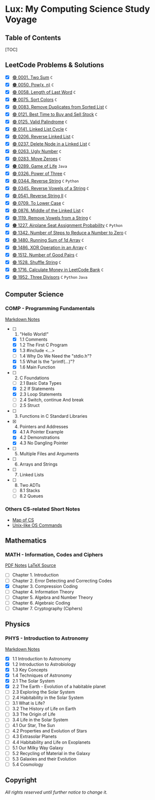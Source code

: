 # Lux: My Computing Science Study Voyage

## Table of Contents

[TOC]

## LeetCode Problems & Solutions

- [X] [🟢 0001. Two Sum](https://github.com/flying-yogurt/Lux/blob/master/LeetCode/0001.%20Two%20Sum/1.%20Two%20Sum.md) `C`
- [X] [🟠 0050. Pow(x, n)](https://github.com/flying-yogurt/Lux/blob/master/LeetCode/0050.%20Pow(x%2C%20n)/50.%20Pow(x%2C%20n).md) `C`
- [X] [🟢 0058. Length of Last Word](https://github.com/flying-yogurt/Lux/blob/master/LeetCode/0058.%20Length%20of%20Last%20Word/58.%20Length%20of%20Last%20Word.md) `C`
- [X] [🟠 0075. Sort Colors](https://github.com/flying-yogurt/Lux/blob/master/LeetCode/0075.%20Sort%20Colors/75.%20Sort%20Colors.md) `C`
- [X] [🟢 0083. Remove Duplicates from Sorted List](https://github.com/flying-yogurt/Lux/blob/master/LeetCode/0083.%20Remove%20Duplicates%20from%20Sorted%20List/83.%20Remove%20Duplicates%20from%20Sorted%20List.md) `C`
- [X] [🟢 0121. Best Time to Buy and Sell Stock](https://github.com/flying-yogurt/Lux/blob/master/LeetCode/0121.%20Best%20Time%20to%20Buy%20and%20Sell%20Stock/121.%20Best%20Time%20to%20Buy%20and%20Sell%20Stock.md) `C`
- [X] [🟢 0125. Valid Palindrome](https://github.com/flying-yogurt/Lux/blob/master/LeetCode/0125.%20Valid%20Palindrome/125.%20Valid%20Palindrome.md) `C`
- [X] [🟢 0141. Linked List Cycle](https://github.com/flying-yogurt/Lux/blob/master/LeetCode/0141.%20Linked%20List%20Cycle/141.%20Linked%20List%20Cycle.md) `C`
- [X] [🟢 0206. Reverse Linked List](https://github.com/flying-yogurt/Lux/blob/master/LeetCode/0206.%20Reverse%20Linked%20List/206.%20Reverse%20Linked%20List.md) `C`
- [X] [🟢 0237. Delete Node in a Linked List](https://github.com/flying-yogurt/Lux/blob/master/LeetCode/0237.%20Delete%20Node%20in%20a%20Linked%20List/237.%20Delete%20Node%20in%20a%20Linked%20List.md) `C`
- [X] [🟢 0263. Ugly Number](https://github.com/flying-yogurt/Lux/blob/master/LeetCode/0263.%20Ugly%20Number/263.%20Ugly%20Number.md) `C`
- [X] [🟢 0283. Move Zeroes](https://github.com/flying-yogurt/Lux/blob/master/LeetCode/0283.%20Move%20Zeroes/283.%20Move%20Zeroes.md) `C`
- [X] [🟠 0289. Game of Life](https://github.com/flying-yogurt/Lux/blob/master/LeetCode/0289.%20Game%20of%20Life/289.%20Game%20of%20Life.md) `Java`
- [X] [🟢 0326. Power of Three](https://github.com/flying-yogurt/Lux/blob/master/LeetCode/0326.%20Power%20of%20Three/326.%20Power%20of%20Three.md) `C`
- [X] [🟢 0344. Reverse String](https://github.com/flying-yogurt/Lux/blob/master/LeetCode/0344.%20Reverse%20String/344.%20Reverse%20String.md) `C` `Python`
- [X] [🟢 0345. Reverse Vowels of a String](https://github.com/flying-yogurt/Lux/blob/master/LeetCode/0345.%20Reverse%20Vowels%20of%20a%20String/345.%20Reverse%20Vowels%20of%20a%20String.md) `C`
- [X] [🟢 0541. Reverse String II](https://github.com/flying-yogurt/Lux/blob/master/LeetCode/0541.%20Reverse%20String%20II/541.%20Reverse%20String%20II.md) `C`
- [X] [🟢 0709. To Lower Case](https://github.com/flying-yogurt/Lux/blob/master/LeetCode/0709.%20To%20Lower%20Case/709.%20To%20Lower%20Case.md) `C`
- [X] [🟢 0876. Middle of the Linked List](https://github.com/flying-yogurt/Lux/blob/master/LeetCode/0876.%20Middle%20of%20the%20Linked%20List/876.%20Middle%20of%20the%20Linked%20List.md) `C`
- [X] [🟢 1119. Remove Vowels from a String](https://github.com/flying-yogurt/Lux/blob/master/LeetCode/1119.%20Remove%20Vowels%20from%20a%20String/1119.%20Remove%20Vowels%20from%20a%20String.md) `C`
- [X] [🟠 1227. Airplane Seat Assignment Probability](https://github.com/flying-yogurt/Lux/blob/master/LeetCode/1227.%20Airplane%20Seat%20Assignment%20Probability/1227.%20Airplane%20Seat%20Assignment%20Probability.md) `C` `Python`
- [X] [🟢 1342. Number of Steps to Reduce a Number to Zero](https://github.com/flying-yogurt/Lux/blob/master/LeetCode/1342.%20Number%20of%20Steps%20to%20Reduce%20a%20Number%20to%20Zero/1342.%20Number%20of%20Steps%20to%20Reduce%20a%20Number%20to%20Zero.md) `C`
- [X] [🟢 1480. Running Sum of 1d Array](https://github.com/flying-yogurt/Lux/blob/master/LeetCode/1480.%20Running%20Sum%20of%201d%20Array/1480.%20Running%20Sum%20of%201d%20Array.md) `C`
- [X] [🟢 1486. XOR Operation in an Array](https://github.com/flying-yogurt/Lux/blob/master/LeetCode/1486.%20XOR%20Operation%20in%20an%20Array/1486.%20XOR%20Operation%20in%20an%20Array.md) `C`
- [X] [🟢 1512. Number of Good Pairs](https://github.com/flying-yogurt/Lux/blob/master/LeetCode/1512.%20Number%20of%20Good%20Pairs/1512.%20Number%20of%20Good%20Pairs.md) `C`
- [X] [🟢 1528. Shuffle String](https://github.com/flying-yogurt/Lux/blob/master/LeetCode/1528.%20Shuffle%20String/1528.%20Shuffle%20String.md) `C`
- [X] [🟢 1716. Calculate Money in LeetCode Bank](https://github.com/flying-yogurt/Lux/blob/master/LeetCode/1716.%20Calculate%20Money%20in%20LeetCode%20Bank/1716.%20Calculate%20Money%20in%20LeetCode%20Bank.md) `C`
- [X] [🟢 1952. Three Divisors](https://github.com/flying-yogurt/Lux/blob/master/LeetCode/1952.%20Three%20Divisors/1952.%20Three%20Divisors.md) `C` `Python` `Java`

## Computer Science

### COMP - Programming Fundamentals

[Markdown Notes](https://github.com/flying-yogurt/Lux/blob/master/%23%20Computer%20Science/Programming%20Fundamentals/Programming%20Fundamentals.md)
- [ ] 1. "Hello World!"
  - [X] 1.1 Comments
  - [X] 1.2 The First C Program
  - [X] 1.3 #include <...>
  - [ ] 1.4 Why Do We Need the "stdio.h"?
  - [X] 1.5 What Is the "printf(...)"?
  - [X] 1.6 Main Function
- [ ] 2. C Foundations
  - [ ] 2.1 Basic Data Types
  - [X] 2.2 If Statements
  - [X] 2.3 Loop Statements
  - [ ] 2.4 Switch, continue And break
  - [ ] 2.5 Struct
- [ ] 3. Functions in C Standard Libraries
- [X] 4. Pointers and Addresses
  - [X] 4.1 A Pointer Example
  - [X] 4.2 Demonstrations
  - [X] 4.3 No Dangling Pointer
- [ ] 5. Multiple Files and Arguments
- [ ] 6. Arrays and Strings
- [ ] 7. Linked Lists
- [ ] 8. Two ADTs
  - [ ] 8.1 Stacks
  - [ ] 8.2 Queues

### Others CS-related Short Notes

- [Map of CS](https://github.com/flying-yogurt/Lux/blob/master/%23%20Computer%20Science/Others/map-of-cs.md)
- [Unix-like OS Commands](https://github.com/flying-yogurt/Lux/blob/master/%23%20Computer%20Science/Others/Unix-like%20OS%20Commands.md)


## Mathematics

### MATH - Information, Codes and Ciphers

[PDF Notes](https://github.com/flying-yogurt/Lux/blob/master/%23%20Mathematics/Information%2C%20Codes%20and%20Ciphers/Info_Codes_Ciphers.pdf)
[LaTeX Source](https://www.overleaf.com/project/609e81b35a26a707b6a2c8fa)
- [ ] Chapter 1. Introduction
- [ ] Chapter 2. Error Detecting and Correcting Codes
- [X] Chapter 3. Compression Coding
- [ ] Chapter 4. Information Theory
- [ ] Chapter 5. Algebra and Number Theory
- [ ] Chapter 6. Algebraic Coding
- [ ] Chapter 7. Cryptography (Ciphers)

## Physics

### PHYS - Introduction to Astronomy

[Markdown Notes](https://github.com/flying-yogurt/Lux/blob/master/%23%20Physics/Introduction%20to%20Astronomy/IntroToAstron.md)
- [X] 1.1 Introduction to Astronomy
- [X] 1.2 Introduction to Astrobiology
- [X] 1.3 Key Concepts
- [X] 1.4 Techniques of Astronomy
- [X] 2.1 The Solar System
- [X] 2.2 The Earth - Evolution of a habitable planet
- [ ] 2.3 Exploring the Solar System
- [ ] 2.4 Habitability in the Solar System
- [ ] 3.1 What is Life?
- [ ] 3.2 The History of Life on Earth
- [ ] 3.3 The Origin of Life
- [ ] 3.4 Life in the Solar System
- [ ] 4.1 Our Star, The Sun
- [ ] 4.2 Properties and Evolution of Stars
- [ ] 4.3 Extrasolar Planets
- [ ] 4.4 Habitability and Life on Exoplanets
- [ ] 5.1 Our Milky Way Galaxy
- [ ] 5.2 Recycling of Material in the Galaxy
- [ ] 5.3 Galaxies and their Evolution
- [ ] 5.4 Cosmology

## Copyright

*All rights reserved until further notice to change it.*
